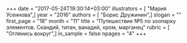 +++
date = "2017-05-24T19:30:14+03:00"
illustrators = [ "Мария Усеинова",]
year = "2016"
authors = [ "Борис Дружинин",]
slogan = ""
first_page = "18"
month = "11"
title = "Путешествие №5 по зоопарку элементов. Скандий, титан, ванадий, хром, марганец"
rubric = [ "Оглянись вокруг",]
in_sample = false
npages = "4"
+++
